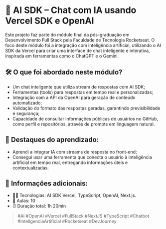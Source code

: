 # 🧩 AI SDK – Chat com IA usando Vercel SDK e OpenAI
Este projeto faz parte do módulo final da pós-graduação em Desenvolvimento Full Stack pela Faculdade de Tecnologia Rocketseat. O foco deste módulo foi a integração com inteligência artificial, utilizando o AI SDK da Vercel para criar uma interface de chat inteligente e interativa, inspirada em ferramentas como o ChatGPT e o Gemini.

## 🛠️ O que foi abordado neste módulo?
- Um chat inteligente que utiliza stream de respostas com AI SDK;
- Ferramentas (tools) para respostas em tempo real e personalizadas;
- Integração com a API da OpenAI para geração de conteúdo automatizado;
- Validação do formato das respostas geradas, garantindo previsibilidade e segurança;
- Capacidade de consultar informações públicas de usuários no GitHub, como perfil e repositórios, através de prompts em linguagem natural.

## 🧠 Destaques do aprendizado:
- Aprendi a integrar IA com streams de resposta no front-end;
- Consegui usar uma ferramenta que conecta o usuário à inteligência artificial em tempo real, entregando informações úteis e contextualizadas.

## 📌 Informações adicionais:
- 👨‍💻 Tecnologias: AI SDK Vercel, TypeScript, OpenAI, Next.js.
- 📘 Aulas: 10
- ⏰ Duração total: 1h 20min

> #AI #OpenAI #Vercel #FullStack #NextJS #TypeScript #Chatbot #InteligenciaArtificial #Rocketseat #DevJourney
